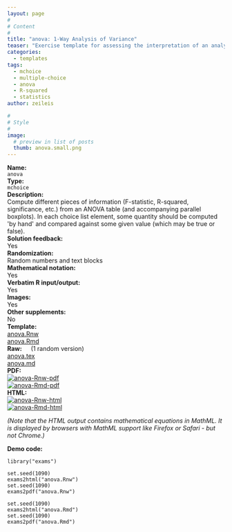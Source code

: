 ```yaml
---
layout: page
#
# Content
#
title: "anova: 1-Way Analysis of Variance"
teaser: "Exercise template for assessing the interpretation of an analysis-of-variance (ANOVA) table in multiple-choice form."
categories:
  - templates
tags:
  - mchoice
  - multiple-choice
  - anova
  - R-squared
  - statistics
author: zeileis

#
# Style
#
image:
  # preview in list of posts
  thumb: anova.small.png
---
```


<div class='row t1 b1'>
  <div class='medium-4 columns'><b>Name:</b></div>
  <div class='medium-8 columns'><code class="highlighter-rouge">anova</code></div>
</div>
<div class='row t1 b1'>
  <div class='medium-4 columns'><b>Type:</b></div>
  <div class='medium-8 columns'><code class="highlighter-rouge">mchoice</code></div> <!-- FIXME: href -->
</div>


<div class='row t20 b1'>
  <div class='medium-4 columns'><b>Description:</b></div>
  <div class='medium-8 columns'>Compute different pieces of information (F-statistic, R-squared, significance, etc.) from an ANOVA table (and accompanying parallel boxplots). In each choice list element, some quantity should be computed 'by hand' and compared against some given value (which may be true or false).</div>
</div>
<div class='row t1 b1'>
  <div class='medium-4 columns'><b>Solution feedback:</b></div>
  <div class='medium-8 columns'>Yes</div>
</div>
<div class='row t1 b1'>
  <div class='medium-4 columns'><b>Randomization:</b></div>
  <div class='medium-8 columns'>Random numbers and text blocks</div>
</div>
<div class='row t1 b1'>
  <div class='medium-4 columns'><b>Mathematical notation:</b></div>
  <div class='medium-8 columns'>Yes</div>
</div>
<div class='row t1 b1'>
  <div class='medium-4 columns'><b>Verbatim R input/output:</b></div>
  <div class='medium-8 columns'>Yes</div>
</div>
<div class='row t1 b1'>
  <div class='medium-4 columns'><b>Images:</b></div>
  <div class='medium-8 columns'>Yes</div>
</div>
<div class='row t1 b1'>
  <div class='medium-4 columns'><b>Other supplements:</b></div>
  <div class='medium-8 columns'>No</div>
</div>

<div class='row t20 b1'>
  <div class='medium-4 columns'><b>Template:</b></div>
  <div class='medium-4 columns'><a href="{{ site.url }}/assets/posts/2017-08-14-anova//anova.Rnw">anova.Rnw</a></div>
  <div class='medium-4 columns'><a href="{{ site.url }}/assets/posts/2017-08-14-anova//anova.Rmd">anova.Rmd</a></div>
</div>
<div class='row t1 b1'>
  <div class='medium-4 columns'><b>Raw:</b> (1 random version)</div>
  <div class='medium-4 columns'><a href="{{ site.url }}/assets/posts/2017-08-14-anova//anova.tex">anova.tex</a></div>
  <div class='medium-4 columns'><a href="{{ site.url }}/assets/posts/2017-08-14-anova//anova.md" >anova.md</a></div>
</div>
<div class='row t1 b1'>
  <div class='medium-4 columns'><b>PDF:</b></div>
  <div class='medium-4 columns'><a href="{{ site.url }}/assets/posts/2017-08-14-anova//anova-Rnw.pdf"><img src="{{ site.url }}/assets/posts/2017-08-14-anova//anova-Rnw-pdf.png" alt="anova-Rnw-pdf"/></a></div>
  <div class='medium-4 columns'><a href="{{ site.url }}/assets/posts/2017-08-14-anova//anova-Rmd.pdf"><img src="{{ site.url }}/assets/posts/2017-08-14-anova//anova-Rmd-pdf.png" alt="anova-Rmd-pdf"/></a></div>
</div>
<div class='row t1 b20'>
  <div class='medium-4 columns'><b>HTML:</b></div>
  <div class='medium-4 columns'><a href="{{ site.url }}/assets/posts/2017-08-14-anova//anova-Rnw.html"><img src="{{ site.url }}/assets/posts/2017-08-14-anova//anova-Rnw-html.png" alt="anova-Rnw-html"/></a></div>
  <div class='medium-4 columns'><a href="{{ site.url }}/assets/posts/2017-08-14-anova//anova-Rmd.html"><img src="{{ site.url }}/assets/posts/2017-08-14-anova//anova-Rmd-html.png" alt="anova-Rmd-html"/></a></div>
</div>

_(Note that the HTML output contains mathematical equations in MathML. It is displayed by browsers with MathML support like Firefox or Safari - but not Chrome.)_

**Demo code:**

<pre><code class="prettyprint ">library(&quot;exams&quot;)

set.seed(1090)
exams2html(&quot;anova.Rnw&quot;)
set.seed(1090)
exams2pdf(&quot;anova.Rnw&quot;)

set.seed(1090)
exams2html(&quot;anova.Rmd&quot;)
set.seed(1090)
exams2pdf(&quot;anova.Rmd&quot;)</code></pre>
